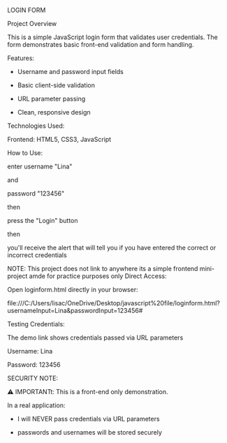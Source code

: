 LOGIN FORM

Project Overview

This is a simple JavaScript login form that validates user credentials. The form demonstrates basic front-end validation and form handling.

 Features:
 
* Username and password input fields

* Basic client-side validation

* URL parameter passing

* Clean, responsive design

Technologies Used:

Frontend: HTML5, CSS3, JavaScript

 How to Use:
 
 enter username "Lina"
 
 and 
 
 password "123456" 
 
 then
 
 press the "Login" button 
 
 then
 
 you'll receive the alert that will tell you if you have entered the correct or incorrect credentials

 NOTE: This project does not link to anywhere its a simple frontend mini-project amde for practice purposes only
Direct Access:

Open loginform.html directly in your browser:

file:///C:/Users/lisac/OneDrive/Desktop/javascript%20file/loginform.html?usernameInput=Lina&passwordInput=123456#

Testing Credentials:

The demo link shows credentials passed via URL parameters

Username: Lina

Password: 123456

   SECURITY NOTE:
   
⚠️ IMPORTANTt: This is a front-end only demonstration. 

In a real application:

  * I will NEVER pass credentials via URL parameters

  * passwords and usernames will be stored securely 
